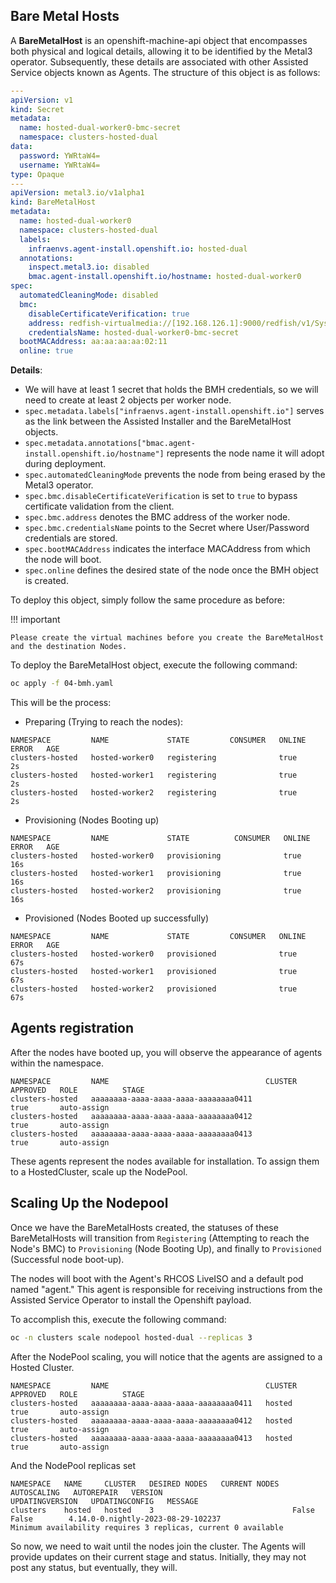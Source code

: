 ## Bare Metal Hosts

A **BareMetalHost** is an openshift-machine-api object that encompasses both physical and logical details, allowing it to be identified by the Metal3 operator. Subsequently, these details are associated with other Assisted Service objects known as Agents. The structure of this object is as follows:

```yaml
---
apiVersion: v1
kind: Secret
metadata:
  name: hosted-dual-worker0-bmc-secret
  namespace: clusters-hosted-dual
data:
  password: YWRtaW4=
  username: YWRtaW4=
type: Opaque
---
apiVersion: metal3.io/v1alpha1
kind: BareMetalHost
metadata:
  name: hosted-dual-worker0
  namespace: clusters-hosted-dual
  labels:
    infraenvs.agent-install.openshift.io: hosted-dual
  annotations:
    inspect.metal3.io: disabled
    bmac.agent-install.openshift.io/hostname: hosted-dual-worker0
spec:
  automatedCleaningMode: disabled
  bmc:
    disableCertificateVerification: true
    address: redfish-virtualmedia://[192.168.126.1]:9000/redfish/v1/Systems/local/hosted-dual-worker0
    credentialsName: hosted-dual-worker0-bmc-secret
  bootMACAddress: aa:aa:aa:aa:02:11
  online: true
```

**Details**:

- We will have at least 1 secret that holds the BMH credentials, so we will need to create at least 2 objects per worker node.
- `spec.metadata.labels["infraenvs.agent-install.openshift.io"]` serves as the link between the Assisted Installer and the BareMetalHost objects.
- `spec.metadata.annotations["bmac.agent-install.openshift.io/hostname"]` represents the node name it will adopt during deployment.
- `spec.automatedCleaningMode` prevents the node from being erased by the Metal3 operator.
- `spec.bmc.disableCertificateVerification` is set to `true` to bypass certificate validation from the client.
- `spec.bmc.address` denotes the BMC address of the worker node.
- `spec.bmc.credentialsName` points to the Secret where User/Password credentials are stored.
- `spec.bootMACAddress` indicates the interface MACAddress from which the node will boot.
- `spec.online` defines the desired state of the node once the BMH object is created.

To deploy this object, simply follow the same procedure as before:

!!! important

    Please create the virtual machines before you create the BareMetalHost and the destination Nodes.

To deploy the BareMetalHost object, execute the following command:

```bash
oc apply -f 04-bmh.yaml
```

This will be the process:

- Preparing (Trying to reach the nodes):
```
NAMESPACE         NAME             STATE         CONSUMER   ONLINE   ERROR   AGE
clusters-hosted   hosted-worker0   registering              true             2s
clusters-hosted   hosted-worker1   registering              true             2s
clusters-hosted   hosted-worker2   registering              true             2s
```

- Provisioning (Nodes Booting up)
```
NAMESPACE         NAME             STATE          CONSUMER   ONLINE   ERROR   AGE
clusters-hosted   hosted-worker0   provisioning              true             16s
clusters-hosted   hosted-worker1   provisioning              true             16s
clusters-hosted   hosted-worker2   provisioning              true             16s
```

- Provisioned (Nodes Booted up successfully)
```
NAMESPACE         NAME             STATE         CONSUMER   ONLINE   ERROR   AGE
clusters-hosted   hosted-worker0   provisioned              true             67s
clusters-hosted   hosted-worker1   provisioned              true             67s
clusters-hosted   hosted-worker2   provisioned              true             67s
```

## Agents registration

After the nodes have booted up, you will observe the appearance of agents within the namespace.

```
NAMESPACE         NAME                                   CLUSTER   APPROVED   ROLE          STAGE
clusters-hosted   aaaaaaaa-aaaa-aaaa-aaaa-aaaaaaaa0411             true       auto-assign
clusters-hosted   aaaaaaaa-aaaa-aaaa-aaaa-aaaaaaaa0412             true       auto-assign
clusters-hosted   aaaaaaaa-aaaa-aaaa-aaaa-aaaaaaaa0413             true       auto-assign
```

These agents represent the nodes available for installation. To assign them to a HostedCluster, scale up the NodePool.

## Scaling Up the Nodepool

Once we have the BareMetalHosts created, the statuses of these BareMetalHosts will transition from `Registering` (Attempting to reach the Node's BMC) to `Provisioning` (Node Booting Up), and finally to `Provisioned` (Successful node boot-up).

The nodes will boot with the Agent's RHCOS LiveISO and a default pod named "agent." This agent is responsible for receiving instructions from the Assisted Service Operator to install the Openshift payload.

To accomplish this, execute the following command:

```bash
oc -n clusters scale nodepool hosted-dual --replicas 3
```

After the NodePool scaling, you will notice that the agents are assigned to a Hosted Cluster.

```
NAMESPACE         NAME                                   CLUSTER   APPROVED   ROLE          STAGE
clusters-hosted   aaaaaaaa-aaaa-aaaa-aaaa-aaaaaaaa0411   hosted    true       auto-assign
clusters-hosted   aaaaaaaa-aaaa-aaaa-aaaa-aaaaaaaa0412   hosted    true       auto-assign
clusters-hosted   aaaaaaaa-aaaa-aaaa-aaaa-aaaaaaaa0413   hosted    true       auto-assign
```

And the NodePool replicas set

```
NAMESPACE   NAME     CLUSTER   DESIRED NODES   CURRENT NODES   AUTOSCALING   AUTOREPAIR   VERSION                              UPDATINGVERSION   UPDATINGCONFIG   MESSAGE
clusters    hosted   hosted    3                               False         False        4.14.0-0.nightly-2023-08-29-102237                                      Minimum availability requires 3 replicas, current 0 available
```

So now, we need to wait until the nodes join the cluster. The Agents will provide updates on their current stage and status. Initially, they may not post any status, but eventually, they will.
